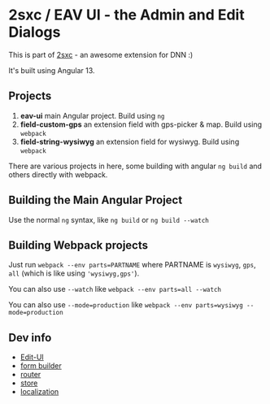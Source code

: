 # 2sxc / EAV UI - the Admin and Edit Dialogs

This is part of [2sxc](https://2sxc.org) - an awesome extension for DNN :)

It's built using Angular 13.

## Projects

1. **eav-ui** main Angular project. Build using `ng`
1. **field-custom-gps** an extension field with gps-picker & map. Build using `webpack`
1. **field-string-wysiwyg** an extension field for wysiwyg. Build using `webpack`

There are various projects in here, some building with angular `ng build` and others directly with webpack.

## Building the Main Angular Project

Use the normal `ng` syntax, like `ng build` or `ng build --watch`

## Building Webpack projects

Just run `webpack --env parts=PARTNAME` where PARTNAME is `wysiwyg`, `gps`, `all` (which is like using `'wysiwyg,gps'`).

You can also use `--watch` like `webpack --env parts=all --watch`

You can also use `--mode=production` like `webpack --env parts=wysiwyg --mode=production`

## Dev info

- [Edit-UI](./docs/edit-ui.md)
- [form builder](./docs/form-builder.md)
- [router](./docs/router.md)
- [store](./docs/store.md)
- [localization](./docs/localization.md)
